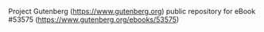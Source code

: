 Project Gutenberg (https://www.gutenberg.org) public repository for
eBook #53575 (https://www.gutenberg.org/ebooks/53575)
